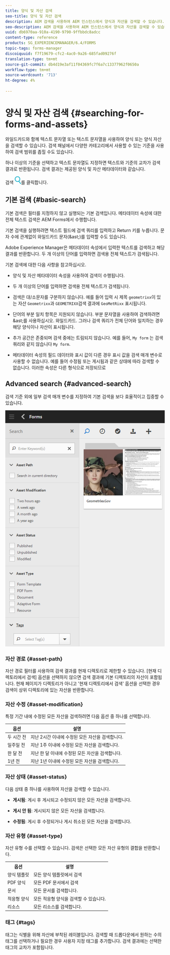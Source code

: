 ```yaml
---
title: 양식 및 자산 검색
seo-title: 양식 및 자산 검색
description: AEM 검색을 사용하여 AEM 인스턴스에서 양식과 자산을 검색할 수 있습니다. 기본 및 고급 검색을 통해 에셋을 신속하게 찾을 수 있습니다.
seo-description: AEM 검색을 사용하여 AEM 인스턴스에서 양식과 자산을 검색할 수 있습니다. 기본 및 고급 검색을 통해 에셋을 신속하게 찾을 수 있습니다.
uuid: db6970aa-910a-4190-9790-9ffbbdc8adcc
content-type: reference
products: SG_EXPERIENCEMANAGER/6.4/FORMS
topic-tags: forms-manager
discoiquuid: f7f19679-cfc2-4ac0-9a26-685fad09276f
translation-type: tm+mt
source-git-commit: db4d19e3af11f04369fc7f6a7c13377962f0650a
workflow-type: tm+mt
source-wordcount: '713'
ht-degree: 4%

---
```



# 양식 및 자산 검색 {#searching-for-forms-and-assets}

와일드카드와 함께 텍스트 문자열 또는 텍스트 문자열을 사용하여 양식 또는 양식 자산을 검색할 수 있습니다. 검색 패널에서 다양한 카테고리에서 사용할 수 있는 기준을 사용하여 검색 범위를 좁힐 수도 있습니다.

하나 이상의 기준을 선택하고 텍스트 문자열도 지정하면 텍스트와 기준의 교차가 검색 결과로 반환됩니다. 검색 결과는 제공된 양식 및 자산 메타데이터와 같습니다.

검색 ![패널을 표시하거나 숨기려면 aem6forms_search](assets/aem6forms_search.png)를 클릭합니다.

## 기본 검색 {#basic-search}

기본 검색은 필터를 지정하지 않고 실행되는 기본 검색입니다. 메타데이터 속성에 대한 전체 텍스트 검색은 AEM Forms에서 수행합니다.

기본 검색을 실행하려면 텍스트 필드에 검색 쿼리를 입력하고 Return 키를 누릅니다. 문자 수에 관계없이 와일드카드 문자(&amp;ast;)를 입력할 수도 있습니다.

Adobe Experience Manager은 메타데이터 속성에서 입력한 텍스트를 검색하고 해당 결과를 반환합니다. 두 개 이상의 단어를 입력하면 검색용 전체 텍스트가 검색됩니다.

기본 검색에 대한 다음 사항을 참고하십시오.

* 양식 및 자산 메타데이터 속성을 사용하여 검색이 수행됩니다.
* 두 개 이상의 단어를 입력하면 검색용 전체 텍스트가 검색됩니다.
* 검색은 대/소문자를 구분하지 않습니다. 예를 들어 입력 시 제목 `geometrixx`이 있는 자산 `Geometrixx`과 `GEOMETRIXX`검색 결과에 `GeoMetRixx` 표시됩니다.

* 단어의 부분 일치 항목은 지원되지 않습니다. 부분 문자열을 사용하여 검색하려면 &amp;ast;를 사용하십시오. 와일드카드. 그러나 검색 쿼리가 전체 단어와 일치하는 경우 해당 양식이나 자산이 표시됩니다.
* 추가 공간은 존중되며 검색 중에는 트림되지 않습니다. 예를 들어, `My form` 는 검색 쿼리와 같지 않습니다 `My form`.

* 메타데이터 속성의 필드 데이터와 표시 값이 다른 경우 표시 값을 검색 매개 변수로 사용할 수 없습니다. 예를 들어 수정됨 또는 게시됨과 같은 상태에 따라 검색할 수 없습니다. 이러한 속성은 다른 형식으로 저장되므로

## Advanced search {#advanced-search}

검색 기준 외에 일부 검색 매개 변수를 지정하여 기본 검색을 보다 효율적이고 집중할 수 있습니다.

![AEM 양식 및 에셋 검색에 대한 검색 필드 및 매개 변수 또는 필터](assets/search_forms_assets.png)

### 자산 경로 {#asset-path}

자산 경로 필터를 사용하여 검색 결과를 현재 디렉토리로 제한할 수 있습니다. [현재 디렉토리에서 검색] 옵션을 선택하지 않으면 검색 결과에 기본 디렉토리의 자산이 포함됩니다. 현재 페이지가 디렉토리가 아니고 &#39;현재 디렉토리에서 검색&#39; 옵션을 선택한 경우 검색이 상위 디렉토리에 있는 자산을 반환합니다.

### 자산 수정 {#asset-modification}

특정 기간 내에 수정된 모든 자산을 검색하려면 다음 옵션 중 하나를 선택합니다.

| **옵션** | **설명** |
|---|---|
| 두 시간 전 | 지난 2시간 이내에 수정된 모든 자산을 검색합니다. |
| 일주일 전 | 지난 1주 이내에 수정된 모든 자산을 검색합니다. |
| 한 달 전 | 지난 한 달 이내에 수정된 모든 자산을 검색합니다. |
| 1년 전 | 지난 1년 이내에 수정된 모든 자산을 검색합니다. |

### 자산 상태 {#asset-status}

다음 상태 중 하나를 사용하여 자산을 검색할 수 있습니다.

* **게시됨**: 게시 후 게시되고 수정되지 않은 모든 자산을 검색합니다.

* **게시 안 됨**: 게시되지 않은 모든 자산을 검색합니다.

* **수정됨**: 게시 후 수정되거나 게시 취소된 모든 자산을 검색합니다.

### 자산 유형 {#asset-type}

자산 유형 수를 선택할 수 있습니다. 검색은 선택한 모든 자산 유형의 결합을 반환합니다.

<table> 
 <tbody>
  <tr>
   <th>옵션</th> 
   <th>설명</th> 
  </tr>
  <tr>
   <td>양식 템플릿<br /> </td> 
   <td>모든 양식 템플릿에서 검색<br /> </td> 
  </tr>
  <tr>
   <td>PDF 양식</td> 
   <td>모든 PDF 문서에서 검색</td> 
  </tr>
  <tr>
   <td>문서</td> 
   <td>모든 문서를 검색합니다.</td> 
  </tr>
  <tr>
   <td>적응형 양식<br /> </td> 
   <td>모든 적응형 양식을 검색할 수 있습니다.</td> 
  </tr>
  <tr>
   <td>리소스</td> 
   <td>모든 리소스를 검색합니다.<br /> </td> 
  </tr>
 </tbody>
</table>

### 태그 {#tags}

태그는 식별을 위해 자산에 부착된 레이블입니다. 검색할 때 드롭다운에서 원하는 수의 태그를 선택하거나 필요한 경우 사용자 지정 태그를 추가합니다. 검색 결과에는 선택한 태그의 교차가 포함됩니다.
